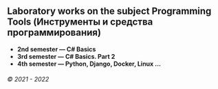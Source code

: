 ## Laboratory works on the subject Programming Tools (Инструменты и средства программирования)

* __2nd semester — C# Basics__
* __3rd semester — C# Basics. Part 2__
* __4th semester — Python, Django, Docker, Linux ...__

###### © 2021 - 2022
